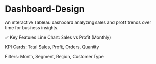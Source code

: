 # Dashboard-Design
An interactive Tableau dashboard analyzing sales and profit trends over time for business insights.

✅ Key Features
Line Chart: Sales vs Profit (Monthly)

KPI Cards: Total Sales, Profit, Orders, Quantity

Filters: Month, Segment, Region, Customer Type
